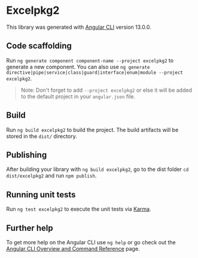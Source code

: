 # Excelpkg2

This library was generated with [Angular CLI](https://github.com/angular/angular-cli) version 13.0.0.

## Code scaffolding

Run `ng generate component component-name --project excelpkg2` to generate a new component. You can also use `ng generate directive|pipe|service|class|guard|interface|enum|module --project excelpkg2`.
> Note: Don't forget to add `--project excelpkg2` or else it will be added to the default project in your `angular.json` file. 

## Build

Run `ng build excelpkg2` to build the project. The build artifacts will be stored in the `dist/` directory.

## Publishing

After building your library with `ng build excelpkg2`, go to the dist folder `cd dist/excelpkg2` and run `npm publish`.

## Running unit tests

Run `ng test excelpkg2` to execute the unit tests via [Karma](https://karma-runner.github.io).

## Further help

To get more help on the Angular CLI use `ng help` or go check out the [Angular CLI Overview and Command Reference](https://angular.io/cli) page.
